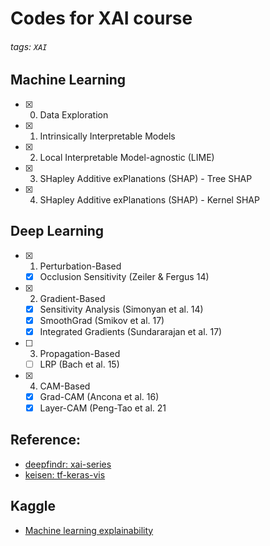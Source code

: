 # Codes for XAI course
###### tags: `XAI`

## Machine Learning
- [x] 00. Data Exploration
- [x] 01. Intrinsically Interpretable Models
- [x] 02. Local Interpretable Model-agnostic (LIME)
- [x] 03. SHapley Additive exPlanations (SHAP) - Tree SHAP
- [x] 04. SHapley Additive exPlanations (SHAP) - Kernel SHAP

## Deep Learning
- [x] 01. Perturbation-Based
    - [x] Occlusion Sensitivity (Zeiler & Fergus 14)
- [x] 02. Gradient-Based
    - [x] Sensitivity Analysis (Simonyan et al. 14)
    - [x] SmoothGrad (Smikov et al. 17)
    - [x] Integrated Gradients (Sundararajan et al. 17)
- [ ] 03. Propagation-Based
    - [ ] LRP (Bach et al. 15)
- [x] 04. CAM-Based
    - [x] Grad-CAM (Ancona et al. 16)
    - [x] Layer-CAM (Peng-Tao et al. 21
    
## Reference:
* [deepfindr: xai-series](https://github.com/deepfindr/xai-series)
* [keisen: tf-keras-vis](https://github.com/keisen/tf-keras-vis)

## Kaggle
* [Machine learning explainability](https://www.kaggle.com/learn/machine-learning-explainability)

